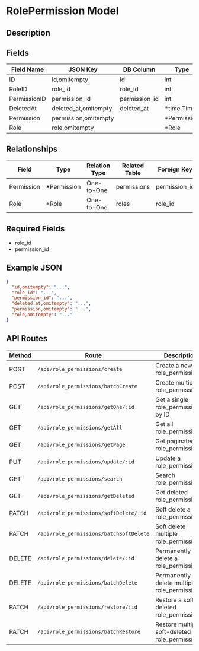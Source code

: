 # RolePermission Model

## Description


## Fields
| Field Name | JSON Key | DB Column | Type | Required | Validation | Description |
|------------|----------|-----------|------|----------|------------|-------------|
| ID | id,omitempty | id | int | false | omitempty,gt=0 |  |
| RoleID | role_id | role_id | int | true | required,gt=0,exists=roles.id |  |
| PermissionID | permission_id | permission_id | int | true | required,gt=0,exists=permissions.id |  |
| DeletedAt | deleted_at,omitempty | deleted_at | *time.Time | false | omitempty,pasttime |  |
| Permission | permission,omitempty |  | *Permission | false |  |  |
| Role | role,omitempty |  | *Role | false |  |  |


## Relationships
| Field | Type | Relation Type | Related Table | Foreign Key |
|-------|------|---------------|---------------|-------------|
| Permission | *Permission | One-to-One | permissions | permission_id |
| Role | *Role | One-to-One | roles | role_id |


## Required Fields
- role_id
- permission_id

## Example JSON
```json
{
  "id,omitempty": "...",
  "role_id": "...",
  "permission_id": "...",
  "deleted_at,omitempty": "...",
  "permission,omitempty": "...",
  "role,omitempty": "..."
}
```

## API Routes
| Method | Route | Description |
|--------|-------|-------------|
| POST | `/api/role_permissions/create` | Create a new role_permissions |
| POST | `/api/role_permissions/batchCreate` | Create multiple role_permissionss |
| GET | `/api/role_permissions/getOne/:id` | Get a single role_permissions by ID |
| GET | `/api/role_permissions/getAll` | Get all role_permissionss |
| GET | `/api/role_permissions/getPage` | Get paginated role_permissionss |
| PUT | `/api/role_permissions/update/:id` | Update a role_permissions |
| GET | `/api/role_permissions/search` | Search role_permissionss |
| GET | `/api/role_permissions/getDeleted` | Get deleted role_permissionss |
| PATCH | `/api/role_permissions/softDelete/:id` | Soft delete a role_permissions |
| PATCH | `/api/role_permissions/batchSoftDelete` | Soft delete multiple role_permissionss |
| DELETE | `/api/role_permissions/delete/:id` | Permanently delete a role_permissions |
| DELETE | `/api/role_permissions/batchDelete` | Permanently delete multiple role_permissionss |
| PATCH | `/api/role_permissions/restore/:id` | Restore a soft-deleted role_permissions |
| PATCH | `/api/role_permissions/batchRestore` | Restore multiple soft-deleted role_permissionss |

